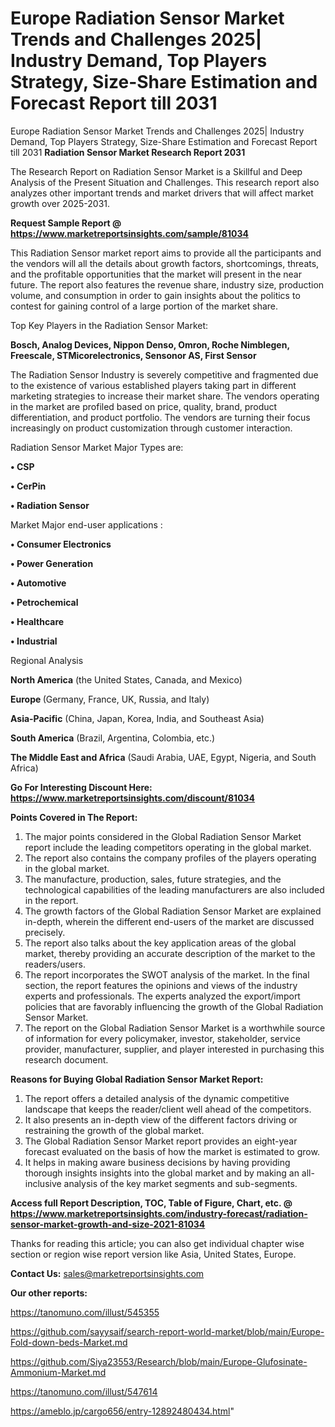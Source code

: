# Europe Radiation Sensor Market Trends and Challenges 2025| Industry Demand, Top Players Strategy, Size-Share Estimation and Forecast Report till 2031
Europe Radiation Sensor Market Trends and Challenges 2025| Industry Demand, Top Players Strategy, Size-Share Estimation and Forecast Report till 2031
<strong>Radiation Sensor Market Research Report 2031</strong>

The Research Report on Radiation Sensor Market is a Skillful and Deep Analysis of the Present Situation and Challenges. This research report also analyzes other important trends and market drivers that will affect market growth over 2025-2031.

<strong>Request Sample Report @ <a href=https://www.marketreportsinsights.com/sample/81034>https://www.marketreportsinsights.com/sample/81034</a></strong>

This Radiation Sensor market report aims to provide all the participants and the vendors will all the details about growth factors, shortcomings, threats, and the profitable opportunities that the market will present in the near future. The report also features the revenue share, industry size, production volume, and consumption in order to gain insights about the politics to contest for gaining control of a large portion of the market share.

Top Key Players in the Radiation Sensor Market:

<strong>Bosch, Analog Devices, Nippon Denso, Omron, Roche Nimblegen, Freescale, STMicorelectronics, Sensonor AS, First Sensor</strong>

The Radiation Sensor Industry is severely competitive and fragmented due to the existence of various established players taking part in different marketing strategies to increase their market share. The vendors operating in the market are profiled based on price, quality, brand, product differentiation, and product portfolio. The vendors are turning their focus increasingly on product customization through customer interaction.

Radiation Sensor Market Major Types are:

<strong>• CSP

• CerPin

• Radiation Sensor</strong>

Market Major end-user applications :

<strong>• Consumer Electronics

• Power Generation

• Automotive

• Petrochemical

• Healthcare

• Industrial</strong>

Regional Analysis

</u><strong><b>North America</b></strong> (the United States, Canada, and Mexico)

<strong><b>Europe </b></strong>(Germany, France, UK, Russia, and Italy)

<strong><b>Asia-Pacific</b></strong> (China, Japan, Korea, India, and Southeast Asia)

<strong><b>South America</b></strong> (Brazil, Argentina, Colombia, etc.)

<strong><b>The Middle East and Africa</b></strong> (Saudi Arabia, UAE, Egypt, Nigeria, and South Africa)

<strong>Go For Interesting Discount Here: <a href=https://www.marketreportsinsights.com/discount/81034>https://www.marketreportsinsights.com/discount/81034</a></strong>

<strong>Points Covered in The Report:</strong>
<ol>
  <li>The major points considered in the Global Radiation Sensor Market report include the leading competitors operating in the global market.</li>
  <li>The report also contains the company profiles of the players operating in the global market.</li>
  <li>The manufacture, production, sales, future strategies, and the technological capabilities of the leading manufacturers are also included in the report.</li>
  <li>The growth factors of the Global Radiation Sensor Market are explained in-depth, wherein the different end-users of the market are discussed precisely.</li>
  <li>The report also talks about the key application areas of the global market, thereby providing an accurate description of the market to the readers/users.</li>
  <li>The report incorporates the SWOT analysis of the market. In the final section, the report features the opinions and views of the industry experts and professionals. The experts analyzed the export/import policies that are favorably influencing the growth of the Global Radiation Sensor Market.</li>
  <li>The report on the Global Radiation Sensor Market is a worthwhile source of information for every policymaker, investor, stakeholder, service provider, manufacturer, supplier, and player interested in purchasing this research document.</li>
</ol>
<strong>Reasons for Buying Global Radiation Sensor Market Report:</strong>

<ol>
  <li>The report offers a detailed analysis of the dynamic competitive landscape that keeps the reader/client well ahead of the competitors.</li>
  <li>It also presents an in-depth view of the different factors driving or restraining the growth of the global market.</li>
  <li>The Global Radiation Sensor Market report provides an eight-year forecast evaluated on the basis of how the market is estimated to grow.</li>
  <li>It helps in making aware business decisions by having providing thorough insights insights into the global market and by making an all-inclusive analysis of the key market segments and sub-segments.</li>
</ol>
<strong>Access full Report Description, TOC, Table of Figure, Chart, etc. @ <a href=https://www.marketreportsinsights.com/industry-forecast/radiation-sensor-market-growth-and-size-2021-81034>https://www.marketreportsinsights.com/industry-forecast/radiation-sensor-market-growth-and-size-2021-81034</a></strong>


Thanks for reading this article; you can also get individual chapter wise section or region wise report version like Asia, United States, Europe.

<strong>Contact Us:</strong>
sales@marketreportsinsights.com

<strong>Our other reports:</strong>

<a href=https://tanomuno.com/illust/545355>https://tanomuno.com/illust/545355</a>

<a href=https://github.com/sayysaif/search-report-world-market/blob/main/Europe-Fold-down-beds-Market.md>https://github.com/sayysaif/search-report-world-market/blob/main/Europe-Fold-down-beds-Market.md</a>

<a href=https://github.com/Siya23553/Research/blob/main/Europe-Glufosinate-Ammonium-Market.md>https://github.com/Siya23553/Research/blob/main/Europe-Glufosinate-Ammonium-Market.md</a>

<a href=https://tanomuno.com/illust/547614>https://tanomuno.com/illust/547614</a>

<a href=https://ameblo.jp/cargo656/entry-12892480434.html>https://ameblo.jp/cargo656/entry-12892480434.html</a>"
